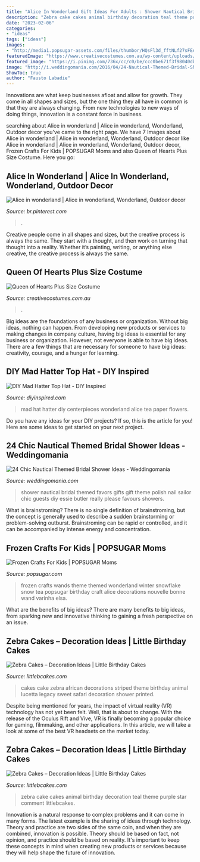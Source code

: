 ```yaml
---
title: "Alice In Wonderland Gift Ideas For Adults : Shower Nautical Bridal Themed Favors Gifts Gift Theme Polish Nail Sailor Chic Guests Diy Essie Butler Really Please Favours Showers"
description: "Zebra cake cakes animal birthday decoration teal theme purple star comment littlebcakes"
date: "2023-02-06"
categories:
- "ideas"
tags: ["ideas"]
images:
- "http://media1.popsugar-assets.com/files/thumbor/HQsFl3d_fftNLf27sFEApW4x6Qg/fit-in/1024x1024/filters:format_auto-!!-:strip_icc-!!-/2014/06/19/642/n/24155406/1b229dd3624ee3f3_bonne_nouvelle_wands.jpg"
featuredImage: "https://www.creativecostumes.com.au/wp-content/uploads/2018/07/CC_April_18_274-768x1024.jpg"
featured_image: "https://i.pinimg.com/736x/cc/c0/be/ccc0be671f3f98040dbd88576f5fbf03.jpg"
image: "http://i.weddingomania.com/2016/04/24-Nautical-Themed-Bridal-Shower-Ideas-16.jpg"
ShowToc: true
author: "Fausto Labadie"
---
```



Innovations are what keep businesses afloat and allow for growth. They come in all shapes and sizes, but the one thing they all have in common is that they are always changing. From new technologies to new ways of doing things, innovation is a constant force in business.

	

		
searching about Alice in wonderland | Alice in wonderland, Wonderland, Outdoor decor you've came to the right page. We have 7 Images about Alice in wonderland | Alice in wonderland, Wonderland, Outdoor decor like Alice in wonderland | Alice in wonderland, Wonderland, Outdoor decor, Frozen Crafts For Kids | POPSUGAR Moms and also Queen of Hearts Plus Size Costume. Here you go:
		
    
## Alice In Wonderland | Alice In Wonderland, Wonderland, Outdoor Decor

<img loading=lazy src="https://i.pinimg.com/736x/cc/c0/be/ccc0be671f3f98040dbd88576f5fbf03.jpg" onerror="this.onerror=null;this.src='https://tse3.mm.bing.net/th?id=OIP.eCHtgQIIul3SSMgDkvOAeQHaMk&amp;pid=15.1';" alt="Alice in wonderland | Alice in wonderland, Wonderland, Outdoor decor">

_Source: br.pinterest.com_

>. 

	

Creative people come in all shapes and sizes, but the creative process is always the same. They start with a thought, and then work on turning that thought into a reality. Whether it’s painting, writing, or anything else creative, the creative process is always the same.

    
## Queen Of Hearts Plus Size Costume

<img loading=lazy src="https://www.creativecostumes.com.au/wp-content/uploads/2018/07/CC_April_18_274-768x1024.jpg" onerror="this.onerror=null;this.src='https://tse4.mm.bing.net/th?id=OIP.vqAFfPF7I63AbXlz40jQxgHaJ4&amp;pid=15.1';" alt="Queen of Hearts Plus Size Costume">

_Source: creativecostumes.com.au_

>. 

	

Big ideas are the foundations of any business or organization. Without big ideas, nothing can happen. From developing new products or services to making changes in company culture, having big ideas is essential for any business or organization. However, not everyone is able to have big ideas. There are a few things that are necessary for someone to have big ideas: creativity, courage, and a hunger for learning.

    
## DIY Mad Hatter Top Hat - DIY Inspired

<img loading=lazy src="https://diyinspired.com/wp-content/uploads/2012/09/How-to-Make-a-Mad-Hatter-Hat.jpg" onerror="this.onerror=null;this.src='https://tse2.mm.bing.net/th?id=OIP.u0LwGUbVT_LVwMQSuRG4kAHaLJ&amp;pid=15.1';" alt="DIY Mad Hatter Top Hat - DIY Inspired">

_Source: diyinspired.com_

>mad hat hatter diy centerpieces wonderland alice tea paper flowers. 

	

Do you have any ideas for your DIY projects? If so, this is the article for you! Here are some ideas to get started on your next project.

    
## 24 Chic Nautical Themed Bridal Shower Ideas - Weddingomania

<img loading=lazy src="http://i.weddingomania.com/2016/04/24-Nautical-Themed-Bridal-Shower-Ideas-16.jpg" onerror="this.onerror=null;this.src='https://tse4.mm.bing.net/th?id=OIP.BpfLr8C96-lcXnBpI67ESwHaJ4&amp;pid=15.1';" alt="24 Chic Nautical Themed Bridal Shower Ideas - Weddingomania">

_Source: weddingomania.com_

>shower nautical bridal themed favors gifts gift theme polish nail sailor chic guests diy essie butler really please favours showers. 

	

What is brainstroming?
There is no single definition of brainstroming, but the concept is generally used to describe a sudden brainstorming or problem-solving outburst. Brainstroming can be rapid or controlled, and it can be accompanied by intense energy and concentration.

    
## Frozen Crafts For Kids | POPSUGAR Moms

<img loading=lazy src="http://media1.popsugar-assets.com/files/thumbor/HQsFl3d_fftNLf27sFEApW4x6Qg/fit-in/1024x1024/filters:format_auto-!!-:strip_icc-!!-/2014/06/19/642/n/24155406/1b229dd3624ee3f3_bonne_nouvelle_wands.jpg" onerror="this.onerror=null;this.src='https://tse2.mm.bing.net/th?id=OIP.izavPG4XAIG3avsj6StvVQHaLH&amp;pid=15.1';" alt="Frozen Crafts For Kids | POPSUGAR Moms">

_Source: popsugar.com_

>frozen crafts wands theme themed wonderland winter snowflake snow tea popsugar birthday craft alice decorations nouvelle bonne wand varinha elsa. 

	

What are the benefits of big ideas?
There are many benefits to big ideas, from sparking new and innovative thinking to gaining a fresh perspective on an issue.

    
## Zebra Cakes – Decoration Ideas | Little Birthday Cakes

<img loading=lazy src="http://www.littlebcakes.com/wp-content/uploads/2014/01/Zebra-Striped-Cake.jpg" onerror="this.onerror=null;this.src='https://tse3.mm.bing.net/th?id=OIP.WIUT3LRKS9feWDmGsj68RwHaJz&amp;pid=15.1';" alt="Zebra Cakes – Decoration Ideas | Little Birthday Cakes">

_Source: littlebcakes.com_

>cakes cake zebra african decorations striped theme birthday animal lucetta legacy sweet safari decoration shower printed. 

	

Despite being mentioned for years, the impact of virtual reality (VR) technology has not yet been felt. Well, that is about to change. With the release of the Oculus Rift and Vive, VR is finally becoming a popular choice for gaming, filmmaking, and other applications. In this article, we will take a look at some of the best VR headsets on the market today.

    
## Zebra Cakes – Decoration Ideas | Little Birthday Cakes

<img loading=lazy src="http://www.littlebcakes.com/wp-content/uploads/2014/01/Zebra-Cake-Pictures.jpg" onerror="this.onerror=null;this.src='https://tse2.mm.bing.net/th?id=OIP.Amx5WXNzzEtwMSk6dkhg8AHaJ4&amp;pid=15.1';" alt="Zebra Cakes – Decoration Ideas | Little Birthday Cakes">

_Source: littlebcakes.com_

>zebra cake cakes animal birthday decoration teal theme purple star comment littlebcakes. 

	

Innovation is a natural response to complex problems and it can come in many forms. The latest example is the sharing of ideas through technology. Theory and practice are two sides of the same coin, and when they are combined, innovation is possible. Theory should be based on fact, not opinion, and practice should be based on reality. It's important to keep these concepts in mind when creating new products or services because they will help shape the future of innovation.

